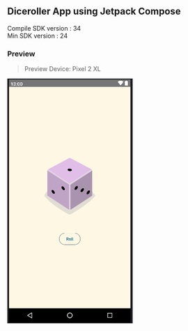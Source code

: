 ## Diceroller App using Jetpack Compose
<p>Compile SDK version : 34 <br>
Min SDK version : 24 </p>

### Preview
> Preview Device: Pixel 2 XL

![Diceroller App Preview!](/image/preview-diceroller.png "Diceroller App Preview")

